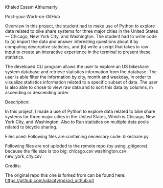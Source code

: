 Khaled Essam Althumairiy

Post-your-Work-on-GitHub

Overview In this project, the student had to make use of Python to explore data related to bike share systems for three major cities in the United States — Chicago, New York City, and Washington. The student had to write code to (a) import the data and answer interesting questions about it by computing descriptive statistics, and (b) write a script that takes in raw input to create an interactive experience in the terminal to present these statistics.


The developed CLI program allows the user to explore an US bikeshare system database and retrieve statistics information from the database. 
The user is able filter the information by city, month and weekday, in order to visualize statistics information related to a specific subset of data. 
The user is also able to chose to view raw data and to sort this data by columns, in ascending or descending order.



Description:

In this project, I made a use of Python to explore data related to bike share systems for three major cities in the United States, Which is Chicago, New York City, and Washington, Also to Run statistics on multiple data pools related to bicycle sharing.

Files used:
Following files are containing necessary code: bikeshare.py

Following files are not uploded to the remote repo (by using .gitignore) because the file size is too big: chicago.csv washington.csv new_york_city.csv

Credits:

The original repo this one is forked from can be found here: https://github.com/udacity/pdsnd_github.git
